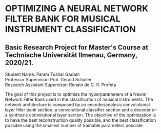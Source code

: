 # OPTIMIZING A NEURAL NETWORK FILTER BANK FOR MUSICAL INSTRUMENT CLASSIFICATION 

## Basic Research Project for Master's Course at Technische Universität Ilmenau, Germany, 2020/21.

Student Name: Param Tushar Gadam\
Professor Supervisor: Prof. Gerald Schuller\
Research Assistant Supervisor: Renato de C. R. Profeta

The goal of this project is to optimize the hyperparameters of a Neural Network Filter Bank  used in the classification of musical instruments.
The network architecture is composed by an encoder/analysis convolutional layer filter bank section, a convolutional classifier section and a decoder or a synthesis  convolutional layer section.
The objective of the optimization is to have the best reconstruction quality possible, and the best classification possible using the smallest number of  trainable parameters possible.
